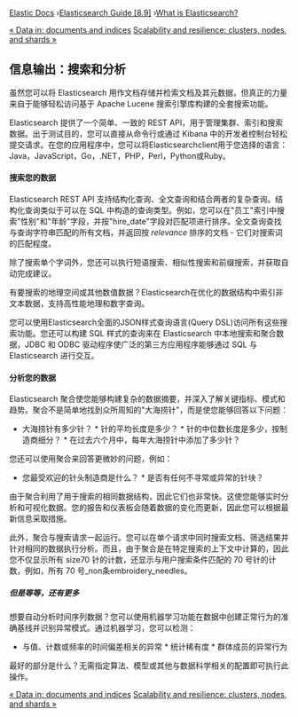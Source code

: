 

[Elastic Docs](/guide/) ›[Elasticsearch Guide [8.9]](index.md) ›[What is
Elasticsearch?](elasticsearch-intro.md)

[« Data in: documents and indices](documents-indices.md) [Scalability and
resilience: clusters, nodes, and shards »](scalability.md)

## 信息输出：搜索和分析

虽然您可以将 Elasticsearch 用作文档存储并检索文档及其元数据，但真正的力量来自于能够轻松访问基于 Apache Lucene 搜索引擎库构建的全套搜索功能。

Elasticsearch 提供了一个简单、一致的 REST API，用于管理集群、索引和搜索数据。出于测试目的，您可以直接从命令行或通过 Kibana 中的开发者控制台轻松提交请求。在您的应用程序中，您可以将Elasticsearchclient用于您选择的语言：Java，JavaScript，Go，.NET，PHP，Perl，Python或Ruby。

#### 搜索您的数据

Elasticsearch REST API 支持结构化查询、全文查询和结合两者的复杂查询。结构化查询类似于可以在 SQL 中构造的查询类型。例如，您可以在"员工"索引中搜索"性别"和"年龄"字段，并按"hire_date"字段对匹配项进行排序。全文查询查找与查询字符串匹配的所有文档，并返回按 _relevance_ 排序的文档 - 它们对搜索词的匹配程度。

除了搜索单个字词外，您还可以执行短语搜索、相似性搜索和前缀搜索，并获取自动完成建议。

有要搜索的地理空间或其他数值数据？Elasticsearch在优化的数据结构中索引非文本数据，支持高性能地理和数字查询。

您可以使用Elasticsearch全面的JSON样式查询语言(Query DSL)访问所有这些搜索功能。您还可以构建 SQL 样式的查询来在 Elasticsearch 中本地搜索和聚合数据，JDBC 和 ODBC 驱动程序使广泛的第三方应用程序能够通过 SQL 与 Elasticsearch 进行交互。

#### 分析您的数据

Elasticsearch 聚合使您能够构建复杂的数据摘要，并深入了解关键指标、模式和趋势。聚合不是简单地找到众所周知的"大海捞针"，而是使您能够回答以下问题：

* 大海捞针有多少针？  * 针的平均长度是多少？  * 针的中位数长度是多少，按制造商细分？  * 在过去六个月中，每年大海捞针中添加了多少针？

您还可以使用聚合来回答更微妙的问题，例如：

* 您最受欢迎的针头制造商是什么？  * 是否有任何不寻常或异常的针块？

由于聚合利用了用于搜索的相同数据结构，因此它们也非常快。这使您能够实时分析和可视化数据。您的报告和仪表板会随着数据的变化而更新，因此您可以根据最新信息采取措施。

此外，聚合与搜索请求一起运行。您可以在单个请求中同时搜索文档、筛选结果并针对相同的数据执行分析。而且，由于聚合是在特定搜索的上下文中计算的，因此您不仅显示所有 size70 针的计数，还显示与用户搜索条件匹配的 70 号针的计数，例如，所有 70 号_non条embroidery_needles。

##### 但是等等，还有更多

想要自动分析时间序列数据？您可以使用机器学习功能在数据中创建正常行为的准确基线并识别异常模式。通过机器学习，您可以检测：

* 与值、计数或频率的时间偏差相关的异常 * 统计稀有度 * 群体成员的异常行为

最好的部分是什么？无需指定算法、模型或其他与数据科学相关的配置即可执行此操作。

[« Data in: documents and indices](documents-indices.md) [Scalability and
resilience: clusters, nodes, and shards »](scalability.md)

